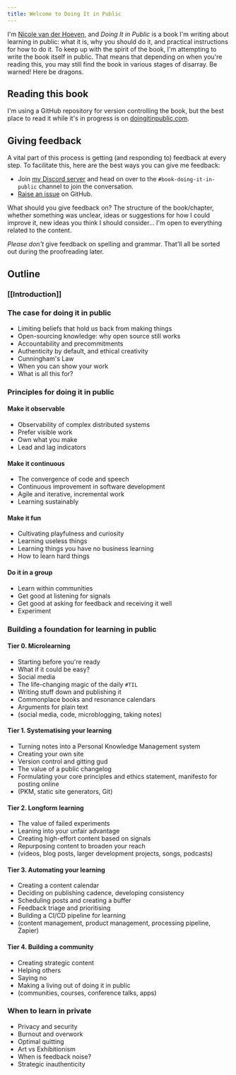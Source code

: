 ```yaml
---
title: Welcome to Doing It in Public
---
```

I'm [Nicole van der Hoeven](https://nicolevanderhoeven.com), and *Doing It in Public* is a book I'm writing about learning in public: what it is, why you should do it, and practical instructions for how to do it. To keep up with the spirit of the book, I'm attempting to write the book itself in public. That means that depending on when you're reading this, you may still find the book in various stages of disarray. Be warned! Here be dragons.

## Reading this book

I'm using a GitHub repository for version controlling the book, but the best place to read it while it's in progress is on [doingitinpublic.com](https://doingitinpublic.com).
## Giving feedback

A vital part of this process is getting (and responding to) feedback at every step. To facilitate this, here are the best ways you can give me feedback:
- Join [my Discord server](https://discord.gg/J8SeNYbzAF) and head on over to the `#book-doing-it-in-public` channel to join the conversation.
- [Raise an issue](https://github.com/nicolevanderhoeven/doing-it-in-public/issues/new) on GitHub.

What should you give feedback on? The structure of the book/chapter, whether something was unclear, ideas or suggestions for how I could improve it, new ideas you think I should consider... I'm open to everything related to the content.

*Please don't* give feedback on spelling and grammar. That'll all be sorted out during the proofreading later.

## Outline

### [[Introduction]]

###  The case for doing it in public

- Limiting beliefs that hold us back from making things
- Open-sourcing knowledge: why open source still works
- Accountability and precommitments
- Authenticity by default, and ethical creativity
- Cunningham's Law
- When you can show your work
- What is all this for?

### Principles for doing it in public

#### Make it observable
- Observability of complex distributed systems
- Prefer visible work
- Own what you make
- Lead and lag indicators
#### Make it continuous
- The convergence of code and speech
- Continuous improvement in software development
- Agile and iterative, incremental work
- Learning sustainably
#### Make it fun
- Cultivating playfulness and curiosity
- Learning useless things
- Learning things you have no business learning
- How to learn hard things
#### Do it in a group
- Learn within communities
- Get good at listening for signals
- Get good at asking for feedback and receiving it well
- Experiment

###  Building a foundation for learning in public

#### Tier 0. Microlearning
- Starting before you're ready
- What if it could be easy?
- Social media
- The life-changing magic of the daily `#TIL`
- Writing stuff down and publishing it
- Commonplace books and resonance calendars
- Arguments for plain text
- (social media, code, microblogging, taking notes)
#### Tier 1. Systematising your learning
- Turning notes into a Personal Knowledge Management system
- Creating your own site
- Version control and gitting gud
- The value of a public changelog
- Formulating your core principles and ethics statement, manifesto for posting online
- (PKM, static site generators, Git)

#### Tier 2. Longform learning
- The value of failed experiments
- Leaning into your unfair advantage
- Creating high-effort content based on signals
- Repurposing content to broaden your reach
- (videos, blog posts, larger development projects, songs, podcasts)

#### Tier 3. Automating your learning
- Creating a content calendar
- Deciding on publishing cadence, developing consistency
- Scheduling posts and creating a buffer
- Feedback triage and prioritising 
- Building a CI/CD pipeline for learning
- (content management, product management, processing pipeline, Zapier)
#### Tier 4. Building a community
- Creating strategic content
- Helping others
- Saying no
- Making a living out of doing it in public
- (communities, courses, conference talks, apps)

### When to learn in private
- Privacy and security
- Burnout and overwork
- Optimal quitting
- Art vs Exhibitionism
- When is feedback noise?
- Strategic inauthenticity